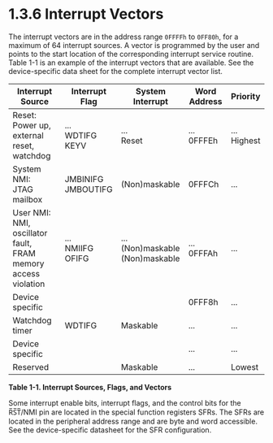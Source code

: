 # 1.3.6 Interrupt Vectors

The interrupt vectors are in the address range `0FFFFh` to `0FF80h`, for a maximum of 64 interrupt
sources. A vector is programmed by the user and points to the start location of the corresponding
interrupt service routine. Table 1-1 is an example of the interrupt vectors that are available. See the
device-specific data sheet for the complete interrupt vector list.

<a name="table-1-1"></a>

| Interrupt Source                                                    | Interrupt Flag         | System Interrupt                      | Word Address  | Priority       |
| ------------------------------------------------------------------- | ---------------------- | ------------------------------------- | ------------- | -------------- |
| Reset:<br>Power up, external reset, watchdog                        | ...<br>WDTIFG<br>KEYV  | ...<br>Reset                          | ...<br>0FFFEh | ...<br>Highest |
| System NMI:<br>JTAG mailbox                                         | JMBINIFG<br>JMBOUTIFG  | (Non)maskable                         | 0FFFCh        | ...            |
| User NMI:<br>NMI, oscillator fault,<br>FRAM memory access violation | ...<br>NMIIFG<br>OFIFG | ...<br>(Non)maskable<br>(Non)maskable | ...<br>0FFFAh | ...            |
| Device specific                                                     |                        |                                       | 0FFF8h        | ...            |
| Watchdog timer                                                      | WDTIFG                 | Maskable                              | ...           | ...            |
| Device specific                                                     |                        |                                       | ...           | ...            |
| Reserved                                                            |                        | Maskable                              | ...           | Lowest         |

**Table 1-1. Interrupt Sources, Flags, and Vectors**

Some interrupt enable bits, interrupt flags, and the control bits for the R̅S̅T̅/NMI pin are located in
the special function registers SFRs. The SFRs are located in the peripheral address range and are byte
and word accessible. See the device-specific datasheet for the SFR configuration.
